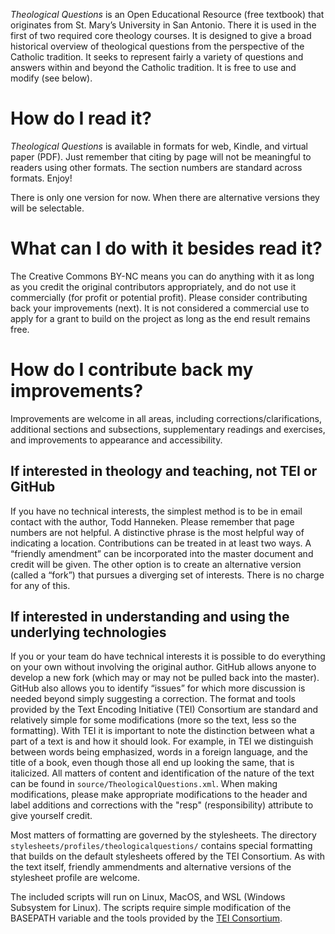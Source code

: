 *Theological Questions* is an Open Educational Resource (free textbook) that originates from St. Mary’s University in San Antonio. There it is used in the first of two required core theology courses. It is designed to give a broad historical overview of theological questions from the perspective of the Catholic tradition. It seeks to represent fairly a variety of questions and answers within and beyond the Catholic tradition. It is free to use and modify (see below). 

# How do I read it?
*Theological Questions* is available in formats for web, Kindle, and virtual paper (PDF). 
Just remember that citing by page will not be meaningful to readers using other formats. 
The section numbers are standard across formats. 
Enjoy!

There is only one version for now. When there are alternative versions they will be selectable. 

# What can I do with it besides read it?
The Creative Commons BY-NC means you can do anything with it as long as you credit the original contributors appropriately, and do not use it commercially (for profit or potential profit). Please consider contributing back your improvements (next). It is not considered a commercial use to apply for a grant to build on the project as long as the end result remains free. 

# How do I contribute back my improvements? 
Improvements are welcome in all areas, including corrections/clarifications, additional sections and subsections,  supplementary readings and exercises, and improvements to appearance and accessibility. 

## If interested in theology and teaching, not TEI or GitHub
If you have no technical interests, the simplest method is to be in email contact with the author, Todd Hanneken. Please remember that page numbers are not helpful. A distinctive phrase is the most helpful way of indicating a location. Contributions can be treated in at least two ways. A “friendly amendment” can be incorporated into the master document and credit will be given. The other option is to create an alternative version (called a “fork”) that  pursues a diverging set of interests. There is no charge for any of this. 

## If interested in understanding and using the underlying technologies
If you or your team do have technical interests it is possible to do everything on your own without involving the original author. GitHub allows anyone to develop a new fork (which may or may not be pulled back into the master). GitHub also allows you to identify “issues” for which more discussion is needed beyond simply suggesting a correction. The format and tools provided by the Text Encoding Initiative (TEI) Consortium are standard and relatively simple for some modifications (more so the text, less so the formatting). With TEI it is important to note the distinction between what a part of a text is and how it should look. For example, in TEI we distinguish between words being emphasized, words in a foreign language, and the title of a book, even though those all end up looking the same, that is italicized. All matters of content and identification of the nature of the text can be found in `source/TheologicalQuestions.xml`. When making modifications, please make appropriate modifications to the header and label additions and corrections with the "resp" (responsibility) attribute to give yourself credit. 

Most matters of formatting are governed by the stylesheets. The directory `stylesheets/profiles/theologicalquestions/` contains special formatting that builds on the default stylesheets offered by the TEI Consortium. As with the text itself, friendly ammendments and alternative versions of the stylesheet profile are welcome. 

The included scripts will run on Linux, MacOS, and WSL (Windows Subsystem for Linux). The scripts require simple modification of the BASEPATH variable and the tools provided by the [TEI Consortium](https://github.com/TEIC/Stylesheets).
